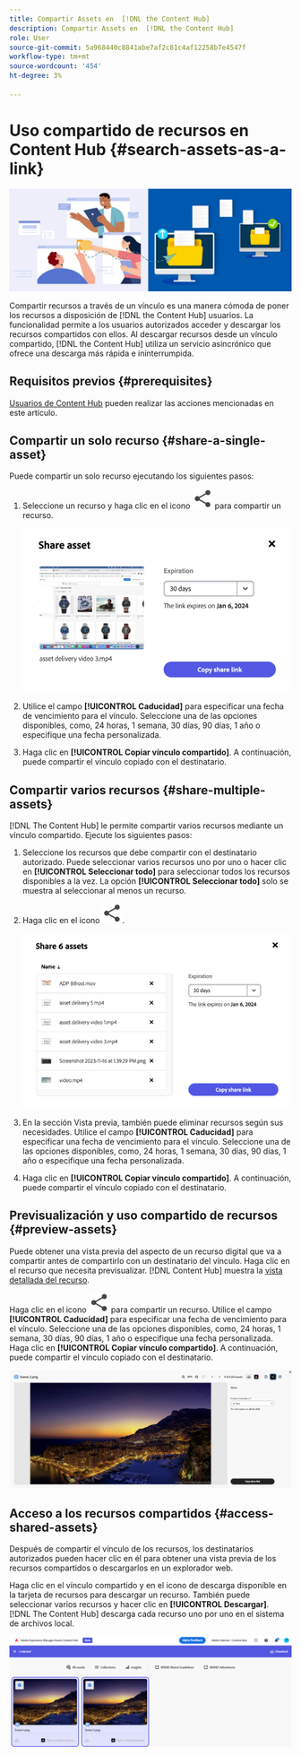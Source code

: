 ```yaml
---
title: Compartir Assets en  [!DNL the Content Hub]
description: Compartir Assets en  [!DNL the Content Hub]
role: User
source-git-commit: 5a968440c8841abe7af2c81c4af12258b7e4547f
workflow-type: tm+mt
source-wordcount: '454'
ht-degree: 3%

---
```



# Uso compartido de recursos en Content Hub {#search-assets-as-a-link}

![Compartir recursos con la imagen del titular](assets/share-assets-banner.png)

Compartir recursos a través de un vínculo es una manera cómoda de poner los recursos a disposición de [!DNL the Content Hub] usuarios. La funcionalidad permite a los usuarios autorizados acceder y descargar los recursos compartidos con ellos. Al descargar recursos desde un vínculo compartido, [!DNL the Content Hub] utiliza un servicio asincrónico que ofrece una descarga más rápida e ininterrumpida.

## Requisitos previos {#prerequisites}

[Usuarios de Content Hub](deploy-content-hub.md#onboard-content-hub-users) pueden realizar las acciones mencionadas en este artículo.

## Compartir un solo recurso {#share-a-single-asset}

Puede compartir un solo recurso ejecutando los siguientes pasos:

1. Seleccione un recurso y haga clic en el icono ![compartir icono](assets/share.svg) para compartir un recurso.

   ![Compartiendo un solo recurso](assets/sharing-single-asset.png)

1. Utilice el campo **[!UICONTROL Caducidad]** para especificar una fecha de vencimiento para el vínculo. Seleccione una de las opciones disponibles, como, 24 horas, 1 semana, 30 días, 90 días, 1 año o especifique una fecha personalizada.

1. Haga clic en **[!UICONTROL Copiar vínculo compartido]**. A continuación, puede compartir el vínculo copiado con el destinatario.

## Compartir varios recursos {#share-multiple-assets}

[!DNL The Content Hub] le permite compartir varios recursos mediante un vínculo compartido. Ejecute los siguientes pasos:

1. Seleccione los recursos que debe compartir con el destinatario autorizado. Puede seleccionar varios recursos uno por uno o hacer clic en **[!UICONTROL Seleccionar todo]** para seleccionar todos los recursos disponibles a la vez. La opción **[!UICONTROL Seleccionar todo]** solo se muestra al seleccionar al menos un recurso.

1. Haga clic en el icono ![compartir icono](assets/share.svg).

   ![Compartir varios recursos](assets/sharing-multiple-assets.png)

1. En la sección Vista previa, también puede eliminar recursos según sus necesidades. Utilice el campo **[!UICONTROL Caducidad]** para especificar una fecha de vencimiento para el vínculo. Seleccione una de las opciones disponibles, como, 24 horas, 1 semana, 30 días, 90 días, 1 año o especifique una fecha personalizada.

1. Haga clic en **[!UICONTROL Copiar vínculo compartido]**. A continuación, puede compartir el vínculo copiado con el destinatario.

## Previsualización y uso compartido de recursos {#preview-assets}

Puede obtener una vista previa del aspecto de un recurso digital que va a compartir antes de compartirlo con un destinatario del vínculo. Haga clic en el recurso que necesita previsualizar. [!DNL Content Hub] muestra la [vista detallada del recurso](asset-properties-content-hub.md).

Haga clic en el icono ![compartir icono](assets/share.svg) para compartir un recurso. Utilice el campo **[!UICONTROL Caducidad]** para especificar una fecha de vencimiento para el vínculo. Seleccione una de las opciones disponibles, como, 24 horas, 1 semana, 30 días, 90 días, 1 año o especifique una fecha personalizada. Haga clic en **[!UICONTROL Copiar vínculo compartido]**. A continuación, puede compartir el vínculo copiado con el destinatario.

![Vista previa de recursos en Content Hub](assets/preview-assets-content-hub.png)

## Acceso a los recursos compartidos {#access-shared-assets}

Después de compartir el vínculo de los recursos, los destinatarios autorizados pueden hacer clic en él para obtener una vista previa de los recursos compartidos o descargarlos en un explorador web.

Haga clic en el vínculo compartido y en el icono de descarga disponible en la tarjeta de recursos para descargar un recurso.  También puede seleccionar varios recursos y hacer clic en **[!UICONTROL Descargar]**. <!--You can either download original assets or Original+Renditions of an asset.--> [!DNL The Content Hub] descarga cada recurso uno por uno en el sistema de archivos local.

![Vínculos compartidos de acceso](assets/content-hub-access-shared-links.png)




